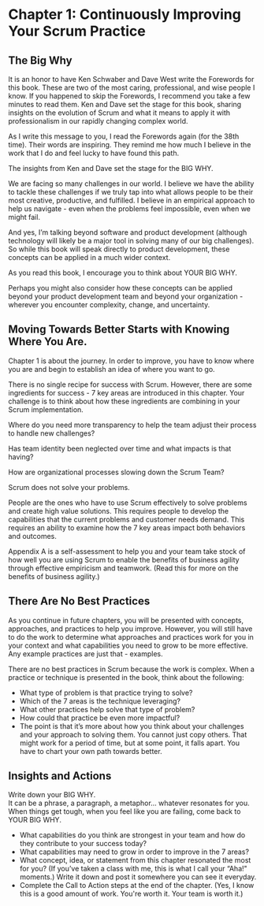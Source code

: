# Chapter 1: Continuously Improving Your Scrum Practice​

## The Big Why

It is an honor to have Ken Schwaber and Dave West write the Forewords for this book. These are two of the most caring, professional, and wise people I know. If you happened to skip the Forewords, I recommend you take a few minutes to read them. Ken and Dave set the stage for this book, sharing insights on the evolution of Scrum and what it means to apply it with professionalism in our rapidly changing complex world.  


As I write this message to you, I read the Forewords again (for the 38th time). Their words are inspiring. They remind me how much I believe in the work that I do and feel lucky to have found this path.


The insights from Ken and Dave set the stage for the BIG WHY.


We are facing so many challenges in our world. I believe we have the ability to tackle these challenges if we truly tap into what allows people to be their most creative, productive, and fulfilled. I believe in an empirical approach to help us navigate - even when the problems feel impossible, even when we might fail.


And yes, I’m talking beyond software and product development (although technology will likely be a major tool in solving many of our big challenges). So while this book will speak directly to product development, these concepts can be applied in a much wider context.


As you read this book, I encourage you to think about YOUR BIG WHY.  


Perhaps you might also consider how these concepts can be applied beyond your product development team and beyond your organization - wherever you encounter complexity, change, and uncertainty.


## Moving Towards Better Starts with Knowing Where You Are.


Chapter 1 is about the journey. In order to improve, you have to know where you are and begin to establish an idea of where you want to go.


There is no single recipe for success with Scrum. However, there are some ingredients for success - 7 key areas are introduced in this chapter. Your challenge is to think about how these ingredients are combining in your Scrum implementation.  


Where do you need more transparency to help the team adjust their process to handle new challenges?


Has team identity been neglected over time and what impacts is that having?


How are organizational processes slowing down the Scrum Team?


Scrum does not solve your problems.  


People are the ones who have to use Scrum effectively to solve problems and create high value solutions. This requires people to develop the capabilities that the current problems and customer needs demand. This requires an ability to examine how the 7 key areas impact both behaviors and outcomes.


Appendix A is a self-assessment to help you and your team take stock of how well you are using Scrum to enable the benefits of  business agility through effective empiricism and teamwork. (Read this for more on the benefits of business agility.)


## There Are No Best Practices


As you continue in future chapters, you will be presented with concepts, approaches, and practices to help you improve. However, you will still have to do the work to determine what approaches and practices work for you in your context and what capabilities you need to grow to be more effective. Any example practices are just that - examples.   


There are no best practices in Scrum because the work is complex. When a practice or technique is presented in the book, think about the following:

* What type of problem is that practice trying to solve?
* Which of the 7 areas is the technique leveraging?
* What other practices help solve that type of problem?
* How could that practice be even more impactful?
* The point is that it’s more about how you think about your challenges and your approach to solving them. You cannot just copy others. That might work for a period of time, but at some point, it falls apart.  You have to chart your own path towards better.


## Insights and Actions


Write down your BIG WHY.  
It can be a phrase, a paragraph, a metaphor… whatever resonates for you. When things get tough, when you feel like you are failing, come back to YOUR BIG WHY.
* What capabilities do you think are strongest in your team and how do they contribute to your success today?
* What capabilities may need to grow in order to improve in the 7 areas?
* What concept, idea, or statement from this chapter resonated the most for you?  (If you’ve taken a class with me, this is what I call your “Aha!" moments.)  Write it down and post it somewhere you can see it everyday.
* Complete the Call to Action steps at the end of the chapter. (Yes, I know this is a good amount of work. You're worth it. Your team is worth it.)
